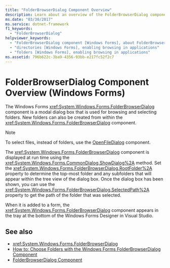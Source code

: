```yaml
---
title: "FolderBrowserDialog Component Overview"
description: Learn about an overview of the FolderBrowserDialog component in Windows Forms, which is a modal dialog box that is used for browsing and selecting folders.
ms.date: "03/30/2017"
ms.service: dotnet-framework
f1_keywords:
  - "FolderBrowserDialog"
helpviewer_keywords:
  - "FolderBrowserDialog component [Windows Forms], about FolderBrowserDialog"
  - "directories [Windows Forms], enabling browsing in applications"
  - "folders [Windows Forms], enabling browsing in applications"
ms.assetid: 796b622c-3ba9-4356-93bb-e217fc52f2c7
---
```

# FolderBrowserDialog Component Overview (Windows Forms)

The Windows Forms <xref:System.Windows.Forms.FolderBrowserDialog> component is a modal dialog box that is used for browsing and selecting folders. New folders can also be created from within the <xref:System.Windows.Forms.FolderBrowserDialog> component.

> [!NOTE]
> To select files, instead of folders, use the [OpenFileDialog](openfiledialog-component-windows-forms.md) component.

The <xref:System.Windows.Forms.FolderBrowserDialog> component is displayed at run time using the <xref:System.Windows.Forms.CommonDialog.ShowDialog%2A> method. Set the <xref:System.Windows.Forms.FolderBrowserDialog.RootFolder%2A> property to determine the top-most folder and any subfolders that will appear within the tree view of the dialog box. Once the dialog box has been shown, you can use the <xref:System.Windows.Forms.FolderBrowserDialog.SelectedPath%2A> property to get the path of the folder that was selected.

When it is added to a form, the <xref:System.Windows.Forms.FolderBrowserDialog> component appears in the tray at the bottom of the Windows Forms Designer in Visual Studio.

## See also

- <xref:System.Windows.Forms.FolderBrowserDialog>
- [How to: Choose Folders with the Windows Forms FolderBrowserDialog Component](how-to-choose-folders-with-the-windows-forms-folderbrowserdialog-component.md)
- [FolderBrowserDialog Component](folderbrowserdialog-component-windows-forms.md)
